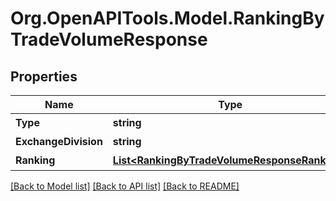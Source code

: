 # Org.OpenAPITools.Model.RankingByTradeVolumeResponse
## Properties

Name | Type | Description | Notes
------------ | ------------- | ------------- | -------------
**Type** | **string** | 種別 | [optional] 
**ExchangeDivision** | **string** | 市場 | [optional] 
**Ranking** | [**List&lt;RankingByTradeVolumeResponseRanking&gt;**](RankingByTradeVolumeResponseRanking.md) | ランキング | [optional] 

[[Back to Model list]](../README.md#documentation-for-models) [[Back to API list]](../README.md#documentation-for-api-endpoints) [[Back to README]](../README.md)

